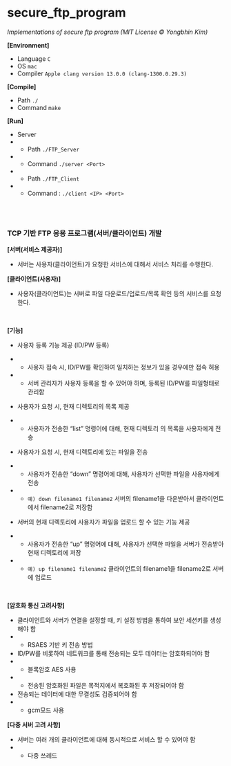 # secure_ftp_program
*Implementations of secure ftp program (MIT License © Yongbhin Kim)*

**[Environment]**
- Language `C` 
- OS `mac`
- Compiler `Apple clang version 13.0.0 (clang-1300.0.29.3)`

**[Compile]**
- Path  `./`
- Command `make`

**[Run]**
- Server
- - Path `./FTP_Server`
- - Command `./server <Port>`
- - Path `./FTP_Client`
- - Command : `./client <IP> <Port>`
<br>
<br>


<h3/> TCP 기반 FTP 응용 프로그램(서버/클라이언트) 개발</h3>

**[서버(서비스 제공자)]** 
- 서버는 사용자(클라이언트)가 요청한 서비스에 대해서 서비스 처리를 수행한다.

**[클라이언트(사용자)]** 
- 사용자(클라이언트)는 서버로 파일 다운로드/업로드/목록 확인 등의 서비스를 요청한다.
<br>

**[기능]**
- 사용자 등록 기능 제공 (ID/PW 등록) 
- - 사용자 접속 시, ID/PW를 확인하여 일치하는 정보가 있을 경우에만 접속 허용
- - 서버 관리자가 사용자 등록을 할 수 있어야 하며, 등록된 ID/PW를 파일형태로 관리함

- 사용자가 요청 시, 현재 디렉토리의 목록 제공 
- - 사용자가 전송한 “list” 명령어에 대해, 현재 디렉토리 의 목록을 사용자에게 전송

- 사용자가 요청 시, 현재 디렉토리에 있는 파일을 전송
- - 사용자가 전송한 “down” 명령어에 대해, 사용자가 선택한 파일을 사용자에게 전송  
- - `예) down filename1 filename2` 서버의 filename1을 다운받아서 클라이언트에서 filename2로 저장함

- 서버의 현재 디렉토리에 사용자가 파일을 업로드 할 수 있는 기능 제공
- - 사용자가 전송한 “up” 명령어에 대해, 사용자가 선택한 파일을 서버가 전송받아 현재 디렉토리에 저장 
- - `예) up filename1 filename2` 클라이언트의 filename1을 filename2로 서버에 업로드
<br>

**[암호화 통신 고려사항]**
- 클라이언트와 서버가 연결을 설정할 때, 키 설정 방법을 통하여 보안 세션키를 생성해야 함
- - RSAES 기반 키 전송 방법
- ID/PW를 비롯하여 네트워크를 통해 전송되는 모두 데이터는 암호화되어야 함 
- - 블록암호 AES 사용
- - 전송된 암호화된 파일은 목적지에서 복호화된 후 저장되어야 함
- 전송되는 데이터에 대한 무결성도 검증되어야 함
- - gcm모드 사용

**[다중 서버 고려 사항]**
- 서버는 여러 개의 클라이언트에 대해 동시적으로 서비스 할 수 있어야 함
- - 다중 쓰레드

<br>
<br>
